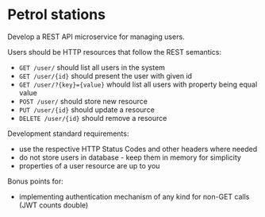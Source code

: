 # Petrol stations

Develop a REST API microservice for managing users.

Users should be HTTP resources that follow the REST semantics:
- `GET /user/` should list all users in the system
- `GET /user/{id}` should present the user with given id
- `GET /user/?{key}={value}` whould list all users with property being equal value
- `POST /user/` should store new resource
- `PUT /user/{id}` should update a resource
- `DELETE /user/{id}` should remove a resource

Development standard requirements:
- use the respective HTTP Status Codes and other headers where needed
- do not store users in database - keep them in memory for simplicity
- properties of a user resource are up to you

Bonus points for:
- implementing authentication mechanism of any kind for non-GET calls (JWT counts double)

